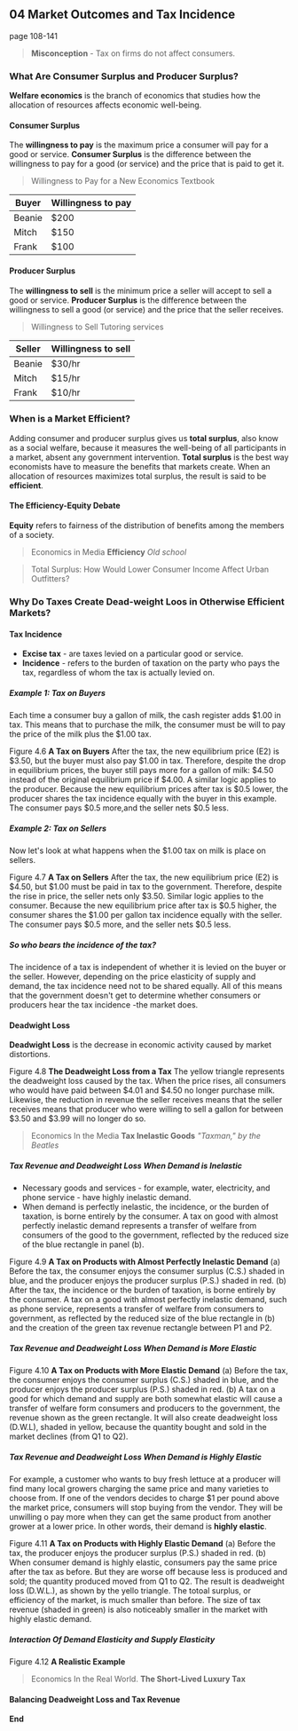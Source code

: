 ## 04 Market Outcomes and Tax Incidence

page 108-141

> **Misconception** - Tax on firms do not affect consumers.

### What Are Consumer Surplus and Producer Surplus?
**Welfare economics** is the branch of economics that studies how the allocation of resources affects economic well-being.

#### Consumer Surplus
The **willingness to pay** is the maximum price a consumer will pay for a good or service.
**Consumer Surplus** is the difference between the willingness to pay for a good (or service) and the price that is paid to get it.

> Willingness to Pay for a New Economics Textbook

| Buyer  | Willingness to pay |
|--------|--------------------|
| Beanie | $200 			  |
| Mitch  | $150               |
| Frank  | $100               |

#### Producer Surplus
The **willingness to sell** is the minimum price a seller will accept to sell a good or service.
**Producer Surplus** is the difference between the willingness to sell a good (or service) and the price that the seller receives.

> Willingness to Sell Tutoring services

| Seller | Willingness to sell |
|--------|---------------------|
| Beanie | $30/hr              |
| Mitch  | $15/hr              |
| Frank  | $10/hr              |

### When is a Market Efficient?
Adding consumer and producer surplus gives us **total surplus**, also know as a social welfare, because it measures the well-being of all participants in a market, absent any government intervention. **Total surplus** is the best way economists have to measure the benefits that markets create.
When an allocation of resources maximizes total surplus, the result is said to be **efficient**.

#### The Efficiency-Equity Debate
**Equity** refers to fairness of the distribution of benefits among the members of a society.

> Economics in Media
**Efficiency**
*Old school*

> Total Surplus: How Would Lower Consumer Income Affect Urban Outfitters?

### Why Do Taxes Create Dead-weight Loos in Otherwise Efficient Markets?

#### Tax Incidence

+ **Excise tax** - are taxes levied on a particular good or service.
+ **Incidence** - refers to the burden of taxation on the party who pays the tax, regardless of whom the tax is actually levied on.

##### Example 1: Tax on Buyers
Each time a consumer buy a gallon of milk, the cash register adds \$1.00 in tax. This means that to purchase the milk, the consumer must be will to pay the price of the milk plus the \$1.00 tax.

Figure 4.6
**A Tax on Buyers**
After the tax, the new equilibrium price (E2) is \$3.50, but the buyer must also pay \$1.00 in tax. Therefore, despite the drop in equilibrium prices, the buyer still pays more for a gallon of milk: \$4.50 instead of the original equilibrium price if  \$4.00. A similar logic applies to the producer. Because the new equilibrium prices after tax is \$0.5 lower, the producer shares the tax incidence equally with the buyer in this example. The consumer pays \$0.5 more,and the seller nets \$0.5 less.

##### Example 2: Tax on Sellers
Now let's look at what happens when the \$1.00 tax on milk is place on sellers.

Figure 4.7
**A Tax on Sellers**
After the tax, the new equilibrium price (E2) is \$4.50, but \$1.00 must be paid in tax to the government. Therefore, despite the rise in price, the seller nets only \$3.50. Similar logic applies to the consumer. Because the new equilibrium price after tax is \$0.5 higher, the consumer shares the \$1.00 per gallon tax incidence equally with the seller. The consumer pays \$0.5 more, and the seller nets $0.5 less.

##### So who bears the incidence of the tax?
The incidence of a tax is independent of whether it is levied on the buyer or the seller. However, depending on the price elasticity of supply and demand, the tax incidence need not to be shared equally. All of this means that the government doesn't get to determine whether consumers or producers hear the tax incidence -the market does.

#### Deadwight Loss
**Deadwight Loss** is the decrease in economic activity caused by market distortions.

Figure 4.8
**The Deadweight Loss from a Tax**
The yellow triangle represents the deadweight loss caused by the tax. When the price rises, all consumers who would have paid between \$4.01 and \$4.50 no longer purchase milk. Likewise, the reduction in revenue the seller receives means that the seller receives means that producer who were willing to sell a gallon for between \$3.50 and \$3.99 will no longer do so.

> Economics In the Media
**Tax Inelastic Goods**
*"Taxman," by the Beatles*

##### Tax Revenue and Deadweight Loss When Demand is Inelastic
+ Necessary goods and services - for example, water, electricity, and phone service - have highly inelastic demand.
+ When demand is perfectly inelastic, the incidence, or the burden of taxation, is borne entirely by the consumer. A tax on good with almost perfectly inelastic demand represents a transfer of welfare from consumers of the good to the government, reflected by the reduced size of the blue rectangle in panel (b).

Figure 4.9
**A Tax on Products with Almost Perfectly Inelastic Demand**
(a) Before the tax, the consumer enjoys the consumer surplus (C.S.) shaded in blue, and the producer enjoys the producer surplus (P.S.) shaded in red. (b) After the tax, the incidence or the burden of taxation, is borne entirely by the consumer. A tax on a good with almost perfectly inelastic demand, such as phone service, represents a transfer of welfare from consumers to government, as reflected by the reduced size of the blue rectangle in (b) and the creation of the green tax revenue rectangle between P1 and P2.

##### Tax Revenue and Deadweight Loss When Demand is More Elastic
Figure 4.10
**A Tax on Products with More Elastic Demand**
(a) Before the tax, the consumer enjoys the consumer surplus (C.S.) shaded in blue, and the producer enjoys the producer surplus (P.S.) shaded in red. (b) A tax on a good for which demand and supply are both somewhat elastic will cause a transfer of welfare form consumers and producers to the government, the revenue shown as the green rectangle. It will also create deadweight loss (D.W.L), shaded in yellow, because the quantity bought and sold in the market declines (from Q1 to Q2).

##### Tax Revenue and Deadweight Loss When Demand is Highly Elastic
For example, a customer who wants to buy fresh lettuce at a producer will find many local growers charging the same price and many varieties to choose from. If one of the vendors decides to charge \$1 per pound above the market price, consumers will stop buying from the vendor. They will be unwilling o pay more when they can get the same product from another grower at a lower price. In other words, their demand is **highly elastic**.

Figure 4.11
**A Tax on Products with Highly Elastic Demand**
(a) Before the tax, the producer enjoys the producer surplus (P.S.) shaded in red. (b) When consumer demand is highly elastic, consumers pay the same price after the tax as before. But they are worse off because less is produced and sold; the quantity produced moved from Q1 to Q2. The result is deadweight loss (D.W.L.), as shown by the yello triangle. The totoal surplus, or efficiency of the market, is much smaller than before. The size of tax revenue (shaded in green) is also noticeably smaller in the market with highly elastic demand.

##### Interaction Of Demand Elasticity and Supply Elasticity

Figure 4.12
**A Realistic Example**
<Todo>

> Economics In the Real World.
**The Short-Lived Luxury Tax**

#### Balancing Deadweight Loss and Tax Revenue

**End**
